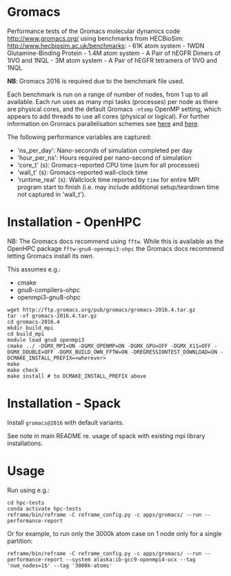 # Gromacs

Performance tests of the Gromacs molecular dynamics code http://www.gromacs.org/ using benchmarks from HECBioSim: http://www.hecbiosim.ac.uk/benchmarks:
    - 61K atom system - 1WDN Glutamine-Binding Protein
    - 1.4M atom system - A Pair of hEGFR Dimers of 1IVO and 1NQL
    - 3M atom system - A Pair of hEGFR tetramers of 1IVO and 1NQL

**NB**: Gromacs 2016 is required due to the benchmark file used.

Each benchmark is run on a range of number of nodes, from 1 up to all available. Each run uses as many mpi tasks (processes) per node as there are physical cores, and the default Gromacs `-ntomp` OpenMP setting, which appears to add threads to use all cores (physical or logical). For further information on Gromacs parallelisation schemes see [here](http://www.gromacs.org/Documentation/Acceleration_and_parallelization) and [here](http://manual.gromacs.org/documentation/current/onlinehelp/gmx-mdrun.html#gmx-mdrun).

The following performance variables are captured:
- 'ns_per_day': Nano-seconds of simulation completed per day
- 'hour_per_ns': Hours required per nano-second of simulation
- 'core_t' (s): Gromacs-reported CPU time (sum for all processes)
- 'wall_t' (s): Gromacs-reported wall-clock time
- 'runtime_real' (s): Wallclock time reported by `time` for entire MPI program start to finish (i.e. may include additional setup/teardown time not captured in 'wall_t').


# Installation - OpenHPC

NB: The Gromacs docs recommend using `fftw`. While this is available as the OpenHPC package `fftw-gnu8-openmpi3-ohpc` the Gromacs docs recommend letting Gromacs install its own.

This assumes e.g.:
 - cmake
 - gnu8-compilers-ohpc
 - openmpi3-gnu8-ohpc


```
wget http://ftp.gromacs.org/pub/gromacs/gromacs-2016.4.tar.gz
tar -xf gromacs-2016.4.tar.gz
cd gromacs-2016.4
mkdir build_mpi
cd build_mpi
module load gnu8 openmpi3
cmake ../ -DGMX_MPI=ON -DGMX_OPENMP=ON -DGMX_GPU=OFF -DGMX_X11=OFF -DGMX_DOUBLE=OFF -DGMX_BUILD_OWN_FFTW=ON -DREGRESSIONTEST_DOWNLOAD=ON -DCMAKE_INSTALL_PREFIX=<wherever>
make
make check
make install # to DCMAKE_INSTALL_PREFIX above
```

# Installation - Spack

Install `gromacs@2016` with default variants.

See note in main README re. usage of spack with existing mpi library installations.

# Usage

Run using e.g.:
        
    cd hpc-tests
    conda activate hpc-tests
    reframe/bin/reframe -C reframe_config.py -c apps/gromacs/ --run --performance-report
    
Or for example, to run only the 3000k atom case on 1 node only for a single partition:
    
    reframe/bin/reframe -C reframe_config.py -c apps/gromacs/ --run --performance-report --system alaska:ib-gcc9-openmpi4-ucx --tag 'num_nodes=1$' --tag '3000k-atoms'
    